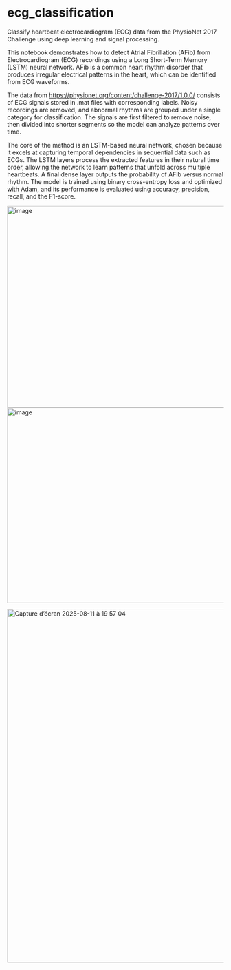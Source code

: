 # ecg_classification
Classify heartbeat electrocardiogram (ECG) data from the PhysioNet 2017 Challenge using deep learning and signal processing.

This notebook demonstrates how to detect Atrial Fibrillation (AFib) from Electrocardiogram (ECG) recordings using a Long Short-Term Memory (LSTM) neural network. AFib is a common heart rhythm disorder that produces irregular electrical patterns in the heart, which can be identified from ECG waveforms.

The data from https://physionet.org/content/challenge-2017/1.0.0/ consists of ECG signals stored in .mat files with corresponding labels. Noisy recordings are removed, and abnormal rhythms are grouped under a single category for classification. The signals are first filtered to remove noise, then divided into shorter segments so the model can analyze patterns over time.

The core of the method is an LSTM-based neural network, chosen because it excels at capturing temporal dependencies in sequential data such as ECGs. The LSTM layers process the extracted features in their natural time order, allowing the network to learn patterns that unfold across multiple heartbeats. A final dense layer outputs the probability of AFib versus normal rhythm. The model is trained using binary cross-entropy loss and optimized with Adam, and its performance is evaluated using accuracy, precision, recall, and the F1-score.

<img width="707" height="468" alt="image" src="https://github.com/user-attachments/assets/4b0e4b4c-65b6-4ad3-b2cf-3aeb3b4c4f22" /> <img width="583" height="453" alt="image" src="https://github.com/user-attachments/assets/5a59b9bf-14f8-43d6-88d2-302e2e07e8cf" />

<img width="1508" height="821" alt="Capture d’écran 2025-08-11 à 19 57 04" src="https://github.com/user-attachments/assets/da9281a6-f66c-4ae3-9d18-bf95e723852d" />
